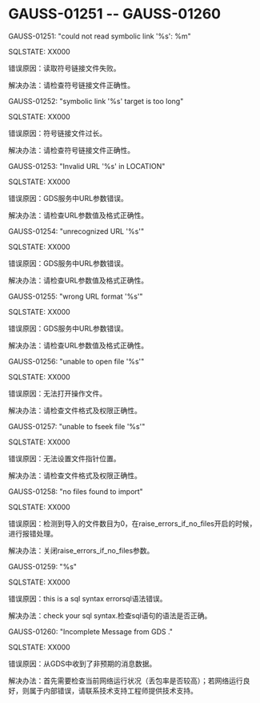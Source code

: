 # GAUSS-01251 -- GAUSS-01260<a name="ZH-CN_TOPIC_0302073483"></a>

GAUSS-01251: "could not read symbolic link '%s': %m"

SQLSTATE: XX000

错误原因：读取符号链接文件失败。

解决办法：请检查符号链接文件正确性。

GAUSS-01252: "symbolic link '%s' target is too long"

SQLSTATE: XX000

错误原因：符号链接文件过长。

解决办法：请检查符号链接文件正确性。

GAUSS-01253: "Invalid URL '%s' in LOCATION"

SQLSTATE: XX000

错误原因：GDS服务中URL参数错误。

解决办法：请检查URL参数值及格式正确性。

GAUSS-01254: "unrecognized URL '%s'"

SQLSTATE: XX000

错误原因：GDS服务中URL参数错误。

解决办法：请检查URL参数值及格式正确性。

GAUSS-01255: "wrong URL format '%s'"

SQLSTATE: XX000

错误原因：GDS服务中URL参数错误。

解决办法：请检查URL参数值及格式正确性。

GAUSS-01256: "unable to open file '%s'"

SQLSTATE: XX000

错误原因：无法打开操作文件。

解决办法：请检查文件格式及权限正确性。

GAUSS-01257: "unable to fseek file '%s'"

SQLSTATE: XX000

错误原因：无法设置文件指针位置。

解决办法：请检查文件格式及权限正确性。

GAUSS-01258: "no files found to import"

SQLSTATE: XX000

错误原因：检测到导入的文件数目为0，在raise\_errors\_if\_no\_files开启的时候，进行报错处理。

解决办法：关闭raise\_errors\_if\_no\_files参数。

GAUSS-01259: "%s"

SQLSTATE: XX000

错误原因：this is a sql syntax errorsql语法错误。

解决办法：check your sql syntax.检查sql语句的语法是否正确。

GAUSS-01260: "Incomplete Message from GDS ."

SQLSTATE: XX000

错误原因：从GDS中收到了非预期的消息数据。

解决办法：首先需要检查当前网络运行状况（丢包率是否较高）；若网络运行良好，则属于内部错误，请联系技术支持工程师提供技术支持。
